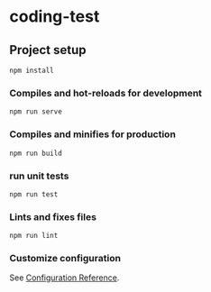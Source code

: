 # coding-test

## Project setup
```
npm install
```

### Compiles and hot-reloads for development
```
npm run serve
```

### Compiles and minifies for production
```
npm run build
```

### run unit tests
```
npm run test
```

### Lints and fixes files
```
npm run lint
```

### Customize configuration
See [Configuration Reference](https://cli.vuejs.org/config/).
